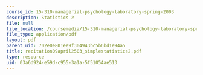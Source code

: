 ```yaml
---
course_id: 15-310-managerial-psychology-laboratory-spring-2003
description: Statistics 2
file: null
file_location: /coursemedia/15-310-managerial-psychology-laboratory-spring-2003/03a6d924e59dc9553a1a5f51054ae513_recitation09april2503_simplestatistics2.pdf
file_type: application/pdf
layout: pdf
parent_uid: 702e0e801ee9f304943bc5b6bd1e94a5
title: recitation09april2503_simplestatistics2.pdf
type: resource
uid: 03a6d924-e59d-c955-3a1a-5f51054ae513
---
```

